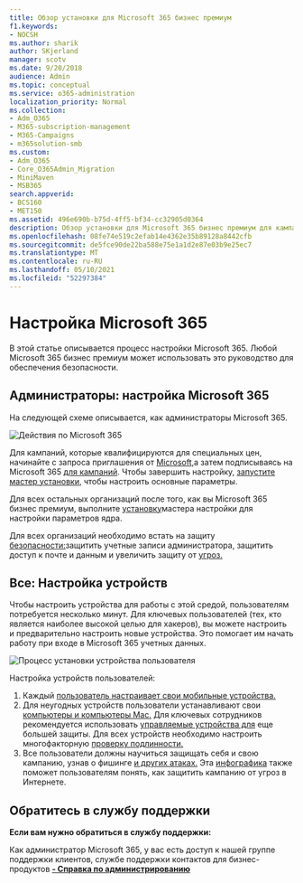 ```yaml
---
title: Обзор установки для Microsoft 365 бизнес премиум
f1.keywords:
- NOCSH
ms.author: sharik
author: SKjerland
manager: scotv
ms.date: 9/20/2018
audience: Admin
ms.topic: conceptual
ms.service: o365-administration
localization_priority: Normal
ms.collection:
- Adm_O365
- M365-subscription-management
- M365-Campaigns
- m365solution-smb
ms.custom:
- Adm_O365
- Core_O365Admin_Migration
- MiniMaven
- MSB365
search.appverid:
- BCS160
- MET150
ms.assetid: 496e690b-b75d-4ff5-bf34-cc32905d0364
description: Обзор установки для Microsoft 365 бизнес премиум для кампаний или других предприятий
ms.openlocfilehash: 08fe74e519c2efab14e4362e35b89128a8442cfb
ms.sourcegitcommit: de5fce90de22ba588e75e1a1d2e87e03b9e25ec7
ms.translationtype: MT
ms.contentlocale: ru-RU
ms.lasthandoff: 05/10/2021
ms.locfileid: "52297384"
---
```

# <a name="set-up-microsoft-365"></a>Настройка Microsoft 365

В этой статье описывается процесс настройки Microsoft 365. Любой Microsoft 365 бизнес премиум может использовать это руководство для обеспечения безопасности.

## <a name="admins-set-up-microsoft-365"></a>Администраторы: настройка Microsoft 365

На следующей схеме описывается, как администраторы Microsoft 365.

![Действия по Microsoft 365](../media/M365-democracy-SetUpProcess.png)

Для кампаний, которые квалифицируются для специальных цен, начинайте с запроса приглашения от [Microsoft,](https://m365forcampaigns.microsoft.com/)а затем подписываясь на Microsoft 365 [для кампаний](m365-campaigns-sign-up.md). Чтобы завершить настройку, [запустите мастер установки,](../business/set-up.md?toc=/microsoft-365/campaigns/toc.json) чтобы настроить основные параметры.

Для всех остальных организаций после того, как вы Microsoft 365 бизнес премиум, выполните [установку](../business/sign-up.md)мастера настройки для настройки параметров ядра. [](../business/set-up.md?toc=/microsoft-365/campaigns/toc.json)

Для всех организаций необходимо встать на защиту [безопасности:](m365-campaigns-protect-admin-accounts.md)защитить учетные записи администратора, [](m365-campaigns-conditional-access.md)защитить доступ к почте и данным и увеличить защиту от [угроз.](m365-campaigns-increase-protection.md)

## <a name="everyone-set-up-your-devices"></a>Все: Настройка устройств

Чтобы настроить устройства для работы с этой средой, пользователям потребуется несколько минут. Для ключевых пользователей (тех, кто является наиболее высокой целью для хакеров), вы можете настроить и предварительно настроить новые устройства. Это помогает им начать работу при входе в Microsoft 365 учетных данных.

![Процесс установки устройства пользователя](../media/m365-democracy-user-device-setup.png)
  
Настройка устройств пользователей:

1. Каждый [пользователь настраивает свои мобильные устройства.](../business/set-up-mobile-devices.md?toc=%2Fmicrosoft-365%2Fcampaigns%2Ftoc.json)
2. Для неугодных устройств пользователи устанавливают свои [компьютеры и компьютеры Mac.](m365-campaigns-protect-pcs-macs.md)
Для ключевых сотрудников рекомендуется использовать [управляемые устройства для](../business/set-up-windows-devices.md?toc=/microsoft-365/campaigns/toc.json) еще большей защиты. Для всех устройств необходимо настроить многофакторную [проверку подлинности.](m365-campaigns-multifactor-authenication.md)
3. Все пользователи должны научиться защищать себя и свою кампанию, узнав о фишинге [и других атаках.](m365-campaigns-phishing-and-attacks.md) Эта [инфографика](m365-campaigns-protect-campaign-infographic.md) также поможет пользователям понять, как защитить кампанию от угроз в Интернете.

## <a name="contact-support"></a>Обратитесь в службу поддержки

 **Если вам нужно обратиться в службу поддержки:**
  
Как администратор Microsoft 365, у вас есть доступ к нашей группе поддержки клиентов, службе поддержки контактов для бизнес-продуктов **[- Справка по администрированию](../business-video/get-help-support.md)**
